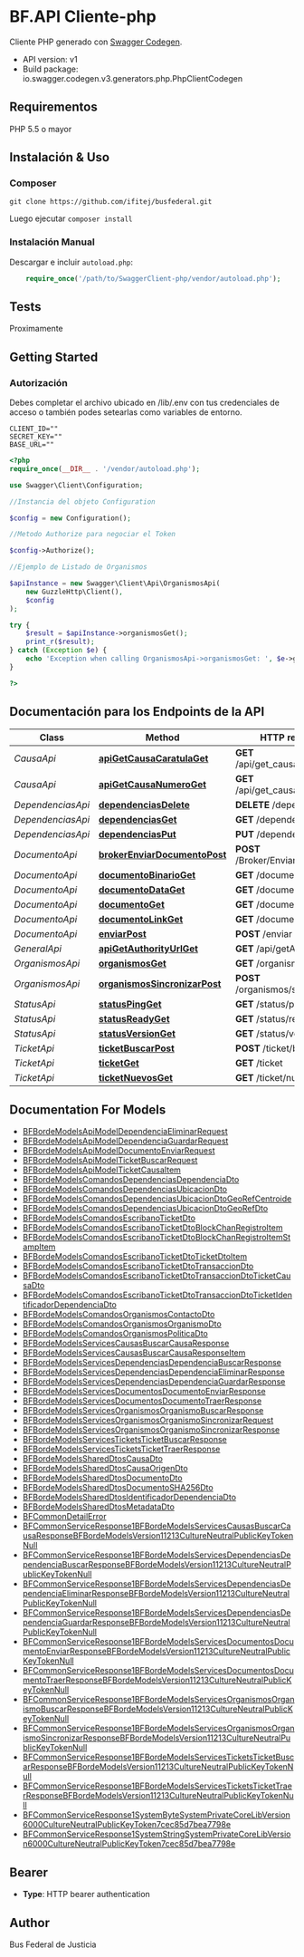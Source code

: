# BF.API Cliente-php

Cliente PHP generado con [Swagger Codegen](https://github.com/swagger-api/swagger-codegen).

- API version: v1
- Build package: io.swagger.codegen.v3.generators.php.PhpClientCodegen

## Requirementos

PHP 5.5 o mayor

## Instalación & Uso
### Composer

```
git clone https://github.com/ifitej/busfederal.git

```

Luego ejecutar `composer install`

### Instalación Manual

Descargar e incluir `autoload.php`:

```php
    require_once('/path/to/SwaggerClient-php/vendor/autoload.php');
```

## Tests

Proximamente

## Getting Started

### Autorización
Debes completar el archivo ubicado en /lib/.env con tus credenciales de acceso o también podes setearlas como variables de entorno.

```
CLIENT_ID=""
SECRET_KEY=""
BASE_URL=""
```

```php
<?php
require_once(__DIR__ . '/vendor/autoload.php');

use Swagger\Client\Configuration;

//Instancia del objeto Configuration

$config = new Configuration();

//Metodo Authorize para negociar el Token

$config->Authorize();

//Ejemplo de Listado de Organismos

$apiInstance = new Swagger\Client\Api\OrganismosApi(
    new GuzzleHttp\Client(),
    $config
);

try {
    $result = $apiInstance->organismosGet();
    print_r($result);
} catch (Exception $e) {
    echo 'Exception when calling OrganismosApi->organismosGet: ', $e->getMessage(), PHP_EOL;
}

?>
```

## Documentación para los Endpoints de la API


Class | Method | HTTP request | Description
------------ | ------------- | ------------- | -------------
*CausaApi* | [**apiGetCausaCaratulaGet**](docs/Api/CausaApi.md#apigetcausacaratulaget) | **GET** /api/get_causa_caratula | 
*CausaApi* | [**apiGetCausaNumeroGet**](docs/Api/CausaApi.md#apigetcausanumeroget) | **GET** /api/get_causa_numero | 
*DependenciasApi* | [**dependenciasDelete**](docs/Api/DependenciasApi.md#dependenciasdelete) | **DELETE** /dependencias | 
*DependenciasApi* | [**dependenciasGet**](docs/Api/DependenciasApi.md#dependenciasget) | **GET** /dependencias | 
*DependenciasApi* | [**dependenciasPut**](docs/Api/DependenciasApi.md#dependenciasput) | **PUT** /dependencias | 
*DocumentoApi* | [**brokerEnviarDocumentoPost**](docs/Api/DocumentoApi.md#brokerenviardocumentopost) | **POST** /Broker/EnviarDocumento | 
*DocumentoApi* | [**documentoBinarioGet**](docs/Api/DocumentoApi.md#documentobinarioget) | **GET** /documento/binario | 
*DocumentoApi* | [**documentoDataGet**](docs/Api/DocumentoApi.md#documentodataget) | **GET** /documento/data | 
*DocumentoApi* | [**documentoGet**](docs/Api/DocumentoApi.md#documentoget) | **GET** /documento | 
*DocumentoApi* | [**documentoLinkGet**](docs/Api/DocumentoApi.md#documentolinkget) | **GET** /documento/link | 
*DocumentoApi* | [**enviarPost**](docs/Api/DocumentoApi.md#enviarpost) | **POST** /enviar | 
*GeneralApi* | [**apiGetAuthorityUrlGet**](docs/Api/GeneralApi.md#apigetauthorityurlget) | **GET** /api/getAuthorityUrl | 
*OrganismosApi* | [**organismosGet**](docs/Api/OrganismosApi.md#organismosget) | **GET** /organismos | 
*OrganismosApi* | [**organismosSincronizarPost**](docs/Api/OrganismosApi.md#organismossincronizarpost) | **POST** /organismos/sincronizar | 
*StatusApi* | [**statusPingGet**](docs/Api/StatusApi.md#statuspingget) | **GET** /status/ping | 
*StatusApi* | [**statusReadyGet**](docs/Api/StatusApi.md#statusreadyget) | **GET** /status/ready | 
*StatusApi* | [**statusVersionGet**](docs/Api/StatusApi.md#statusversionget) | **GET** /status/version | 
*TicketApi* | [**ticketBuscarPost**](docs/Api/TicketApi.md#ticketbuscarpost) | **POST** /ticket/buscar | 
*TicketApi* | [**ticketGet**](docs/Api/TicketApi.md#ticketget) | **GET** /ticket | 
*TicketApi* | [**ticketNuevosGet**](docs/Api/TicketApi.md#ticketnuevosget) | **GET** /ticket/nuevos | 

## Documentation For Models

 - [BFBordeModelsApiModelDependenciaEliminarRequest](docs/Model/BFBordeModelsApiModelDependenciaEliminarRequest.md)
 - [BFBordeModelsApiModelDependenciaGuardarRequest](docs/Model/BFBordeModelsApiModelDependenciaGuardarRequest.md)
 - [BFBordeModelsApiModelDocumentoEnviarRequest](docs/Model/BFBordeModelsApiModelDocumentoEnviarRequest.md)
 - [BFBordeModelsApiModelTicketBuscarRequest](docs/Model/BFBordeModelsApiModelTicketBuscarRequest.md)
 - [BFBordeModelsApiModelTicketCausaItem](docs/Model/BFBordeModelsApiModelTicketCausaItem.md)
 - [BFBordeModelsComandosDependenciasDependenciaDto](docs/Model/BFBordeModelsComandosDependenciasDependenciaDto.md)
 - [BFBordeModelsComandosDependenciasUbicacionDto](docs/Model/BFBordeModelsComandosDependenciasUbicacionDto.md)
 - [BFBordeModelsComandosDependenciasUbicacionDtoGeoRefCentroide](docs/Model/BFBordeModelsComandosDependenciasUbicacionDtoGeoRefCentroide.md)
 - [BFBordeModelsComandosDependenciasUbicacionDtoGeoRefDto](docs/Model/BFBordeModelsComandosDependenciasUbicacionDtoGeoRefDto.md)
 - [BFBordeModelsComandosEscribanoTicketDto](docs/Model/BFBordeModelsComandosEscribanoTicketDto.md)
 - [BFBordeModelsComandosEscribanoTicketDtoBlockChanRegistroItem](docs/Model/BFBordeModelsComandosEscribanoTicketDtoBlockChanRegistroItem.md)
 - [BFBordeModelsComandosEscribanoTicketDtoBlockChanRegistroItemStampItem](docs/Model/BFBordeModelsComandosEscribanoTicketDtoBlockChanRegistroItemStampItem.md)
 - [BFBordeModelsComandosEscribanoTicketDtoTicketDtoItem](docs/Model/BFBordeModelsComandosEscribanoTicketDtoTicketDtoItem.md)
 - [BFBordeModelsComandosEscribanoTicketDtoTransaccionDto](docs/Model/BFBordeModelsComandosEscribanoTicketDtoTransaccionDto.md)
 - [BFBordeModelsComandosEscribanoTicketDtoTransaccionDtoTicketCausaDto](docs/Model/BFBordeModelsComandosEscribanoTicketDtoTransaccionDtoTicketCausaDto.md)
 - [BFBordeModelsComandosEscribanoTicketDtoTransaccionDtoTicketIdentificadorDependenciaDto](docs/Model/BFBordeModelsComandosEscribanoTicketDtoTransaccionDtoTicketIdentificadorDependenciaDto.md)
 - [BFBordeModelsComandosOrganismosContactoDto](docs/Model/BFBordeModelsComandosOrganismosContactoDto.md)
 - [BFBordeModelsComandosOrganismosOrganismoDto](docs/Model/BFBordeModelsComandosOrganismosOrganismoDto.md)
 - [BFBordeModelsComandosOrganismosPoliticaDto](docs/Model/BFBordeModelsComandosOrganismosPoliticaDto.md)
 - [BFBordeModelsServicesCausasBuscarCausaResponse](docs/Model/BFBordeModelsServicesCausasBuscarCausaResponse.md)
 - [BFBordeModelsServicesCausasBuscarCausaResponseItem](docs/Model/BFBordeModelsServicesCausasBuscarCausaResponseItem.md)
 - [BFBordeModelsServicesDependenciasDependenciaBuscarResponse](docs/Model/BFBordeModelsServicesDependenciasDependenciaBuscarResponse.md)
 - [BFBordeModelsServicesDependenciasDependenciaEliminarResponse](docs/Model/BFBordeModelsServicesDependenciasDependenciaEliminarResponse.md)
 - [BFBordeModelsServicesDependenciasDependenciaGuardarResponse](docs/Model/BFBordeModelsServicesDependenciasDependenciaGuardarResponse.md)
 - [BFBordeModelsServicesDocumentosDocumentoEnviarResponse](docs/Model/BFBordeModelsServicesDocumentosDocumentoEnviarResponse.md)
 - [BFBordeModelsServicesDocumentosDocumentoTraerResponse](docs/Model/BFBordeModelsServicesDocumentosDocumentoTraerResponse.md)
 - [BFBordeModelsServicesOrganismosOrganismoBuscarResponse](docs/Model/BFBordeModelsServicesOrganismosOrganismoBuscarResponse.md)
 - [BFBordeModelsServicesOrganismosOrganismoSincronizarRequest](docs/Model/BFBordeModelsServicesOrganismosOrganismoSincronizarRequest.md)
 - [BFBordeModelsServicesOrganismosOrganismoSincronizarResponse](docs/Model/BFBordeModelsServicesOrganismosOrganismoSincronizarResponse.md)
 - [BFBordeModelsServicesTicketsTicketBuscarResponse](docs/Model/BFBordeModelsServicesTicketsTicketBuscarResponse.md)
 - [BFBordeModelsServicesTicketsTicketTraerResponse](docs/Model/BFBordeModelsServicesTicketsTicketTraerResponse.md)
 - [BFBordeModelsSharedDtosCausaDto](docs/Model/BFBordeModelsSharedDtosCausaDto.md)
 - [BFBordeModelsSharedDtosCausaOrigenDto](docs/Model/BFBordeModelsSharedDtosCausaOrigenDto.md)
 - [BFBordeModelsSharedDtosDocumentoDto](docs/Model/BFBordeModelsSharedDtosDocumentoDto.md)
 - [BFBordeModelsSharedDtosDocumentoSHA256Dto](docs/Model/BFBordeModelsSharedDtosDocumentoSHA256Dto.md)
 - [BFBordeModelsSharedDtosIdentificadorDependenciaDto](docs/Model/BFBordeModelsSharedDtosIdentificadorDependenciaDto.md)
 - [BFBordeModelsSharedDtosMetadataDto](docs/Model/BFBordeModelsSharedDtosMetadataDto.md)
 - [BFCommonDetailError](docs/Model/BFCommonDetailError.md)
 - [BFCommonServiceResponse1BFBordeModelsServicesCausasBuscarCausaResponseBFBordeModelsVersion11213CultureNeutralPublicKeyTokenNull](docs/Model/BFCommonServiceResponse1BFBordeModelsServicesCausasBuscarCausaResponseBFBordeModelsVersion11213CultureNeutralPublicKeyTokenNull.md)
 - [BFCommonServiceResponse1BFBordeModelsServicesDependenciasDependenciaBuscarResponseBFBordeModelsVersion11213CultureNeutralPublicKeyTokenNull](docs/Model/BFCommonServiceResponse1BFBordeModelsServicesDependenciasDependenciaBuscarResponseBFBordeModelsVersion11213CultureNeutralPublicKeyTokenNull.md)
 - [BFCommonServiceResponse1BFBordeModelsServicesDependenciasDependenciaEliminarResponseBFBordeModelsVersion11213CultureNeutralPublicKeyTokenNull](docs/Model/BFCommonServiceResponse1BFBordeModelsServicesDependenciasDependenciaEliminarResponseBFBordeModelsVersion11213CultureNeutralPublicKeyTokenNull.md)
 - [BFCommonServiceResponse1BFBordeModelsServicesDependenciasDependenciaGuardarResponseBFBordeModelsVersion11213CultureNeutralPublicKeyTokenNull](docs/Model/BFCommonServiceResponse1BFBordeModelsServicesDependenciasDependenciaGuardarResponseBFBordeModelsVersion11213CultureNeutralPublicKeyTokenNull.md)
 - [BFCommonServiceResponse1BFBordeModelsServicesDocumentosDocumentoEnviarResponseBFBordeModelsVersion11213CultureNeutralPublicKeyTokenNull](docs/Model/BFCommonServiceResponse1BFBordeModelsServicesDocumentosDocumentoEnviarResponseBFBordeModelsVersion11213CultureNeutralPublicKeyTokenNull.md)
 - [BFCommonServiceResponse1BFBordeModelsServicesDocumentosDocumentoTraerResponseBFBordeModelsVersion11213CultureNeutralPublicKeyTokenNull](docs/Model/BFCommonServiceResponse1BFBordeModelsServicesDocumentosDocumentoTraerResponseBFBordeModelsVersion11213CultureNeutralPublicKeyTokenNull.md)
 - [BFCommonServiceResponse1BFBordeModelsServicesOrganismosOrganismoBuscarResponseBFBordeModelsVersion11213CultureNeutralPublicKeyTokenNull](docs/Model/BFCommonServiceResponse1BFBordeModelsServicesOrganismosOrganismoBuscarResponseBFBordeModelsVersion11213CultureNeutralPublicKeyTokenNull.md)
 - [BFCommonServiceResponse1BFBordeModelsServicesOrganismosOrganismoSincronizarResponseBFBordeModelsVersion11213CultureNeutralPublicKeyTokenNull](docs/Model/BFCommonServiceResponse1BFBordeModelsServicesOrganismosOrganismoSincronizarResponseBFBordeModelsVersion11213CultureNeutralPublicKeyTokenNull.md)
 - [BFCommonServiceResponse1BFBordeModelsServicesTicketsTicketBuscarResponseBFBordeModelsVersion11213CultureNeutralPublicKeyTokenNull](docs/Model/BFCommonServiceResponse1BFBordeModelsServicesTicketsTicketBuscarResponseBFBordeModelsVersion11213CultureNeutralPublicKeyTokenNull.md)
 - [BFCommonServiceResponse1BFBordeModelsServicesTicketsTicketTraerResponseBFBordeModelsVersion11213CultureNeutralPublicKeyTokenNull](docs/Model/BFCommonServiceResponse1BFBordeModelsServicesTicketsTicketTraerResponseBFBordeModelsVersion11213CultureNeutralPublicKeyTokenNull.md)
 - [BFCommonServiceResponse1SystemByteSystemPrivateCoreLibVersion6000CultureNeutralPublicKeyToken7cec85d7bea7798e](docs/Model/BFCommonServiceResponse1SystemByteSystemPrivateCoreLibVersion6000CultureNeutralPublicKeyToken7cec85d7bea7798e.md)
 - [BFCommonServiceResponse1SystemStringSystemPrivateCoreLibVersion6000CultureNeutralPublicKeyToken7cec85d7bea7798e](docs/Model/BFCommonServiceResponse1SystemStringSystemPrivateCoreLibVersion6000CultureNeutralPublicKeyToken7cec85d7bea7798e.md)

## Bearer

- **Type**: HTTP bearer authentication


## Author
Bus Federal de Justicia


